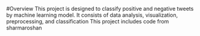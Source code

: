 #Overview
This project is designed to classify positive and  negative tweets by machine learning model. It consists of data analysis, visualization, preprocessing, and classification
This project includes code from sharmaroshan
